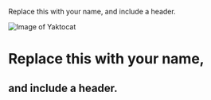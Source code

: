 Replace this with your name, and include a header.

![Image of Yaktocat](https://octodex.github.com/images/yaktocat.png)

# Replace this with your name,
## and include a header.
